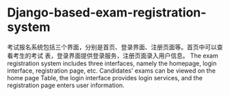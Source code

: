 # Django-based-exam-registration-system
考试报名系统包括三个界面，分别是首页、登录界面、注册页面等。首页中可以查看考生的考试 表，登录界面提供登录服务，注册页面录入用户信息。      The exam registration system includes three interfaces, namely the homepage, login interface, registration page, etc. Candidates' exams can be viewed on the home page Table, the login interface provides login services, and the registration page enters user information.
